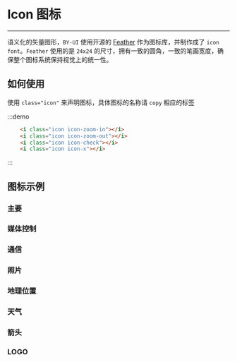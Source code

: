 # Icon 图标
----

语义化的矢量图形，`BY-UI` 使用开源的 [Feather](https://feathericons.com/) 作为图标库，并制作成了 `icon font`。`Feather` 使用的是 `24x24` 的尺寸，拥有一致的圆角，一致的笔画宽度，确保整个图标系统保持视觉上的统一性。

## 如何使用

使用 `class="icon"` 来声明图标，具体图标的名称请 `copy` 相应的标签

:::demo
```html
    <i class="icon icon-zoom-in"></i>
    <i class="icon icon-zoom-out"></i>
    <i class="icon icon-check"></i>
    <i class="icon icon-x"></i>
```
:::

## 图标示例

### 主要

<icon-list type="core"></icon-list>

### 媒体控制

<icon-list type="media"></icon-list>

### 通信

<icon-list type="communication"></icon-list>

### 照片

<icon-list type="photo"></icon-list>

### 地理位置

<icon-list type="location"></icon-list>

### 天气

<icon-list type="weather"></icon-list>

### 箭头

<icon-list type="arrows"></icon-list>

### LOGO

<icon-list type="logos"></icon-list>

<style type="scss" scoped>
.icon {
  font-size: 20px;
  margin-right: 10px;
}
</style>
